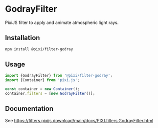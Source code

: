 # GodrayFilter

PixiJS filter to apply and animate atmospheric light rays.

## Installation

```bash
npm install @pixi/filter-godray
```

## Usage

```js
import {GodrayFilter} from '@pixi/filter-godray';
import {Container} from 'pixi.js';

const container = new Container();
container.filters = [new GodrayFilter()];
```

## Documentation

See https://filters.pixijs.download/main/docs/PIXI.filters.GodrayFilter.html